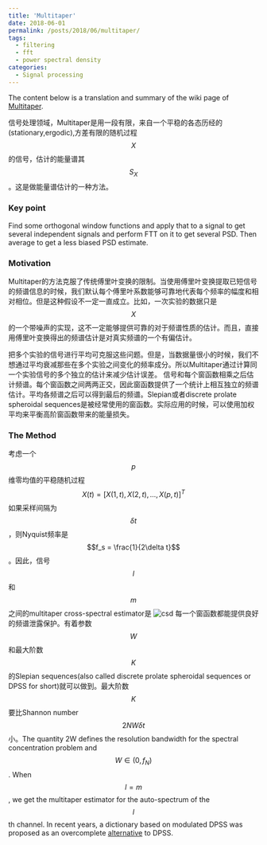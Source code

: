 ```yaml
---
title: 'Multitaper'
date: 2018-06-01
permalink: /posts/2018/06/multitaper/
tags:
  - filtering
  - fft
  - power spectral density
categories:
  - Signal processing
---
```


The content below is a translation and summary of the wiki page of [Multitaper](https://en.wikipedia.org/wiki/Multitaper).

信号处理领域，Multitaper是用一段有限，来自一个平稳的各态历经的(stationary,ergodic),方差有限的随机过程$$X$$的信号，估计的能量谱其$$S_X$$。这是做能量谱估计的一种方法。

### Key point
Find some orthogonal window functions and apply that to a signal to get several independent signals and perform FTT on it to get several PSD. Then average to get a less biased PSD estimate.

### Motivation
Multitaper的方法克服了传统傅里叶变换的限制。当使用傅里叶变换提取已短信号的频谱信息的时候，我们默认每个傅里叶系数能够可靠地代表每个频率的幅度和相对相位。但是这种假设不一定一直成立。比如，一次实验的数据只是$$X$$的一个带噪声的实现，这不一定能够提供可靠的对于频谱性质的估计。而且，直接用傅里叶变换得出的频谱估计是对真实频谱的一个有偏估计。

把多个实验的信号进行平均可克服这些问题。但是，当数据量很小的时候，我们不想通过平均衰减那些在多个实验之间变化的频率成分。所以Multitaper通过计算同一个实验信号的多个独立的估计来减少估计误差。 信号和每个窗函数相乘之后估计频谱。每个窗函数之间两两正交，因此窗函数提供了一个统计上相互独立的频谱估计。平均各频谱之后可以得到最后的频谱。Slepian或者discrete prolate spheroidal sequences是被经常使用的窗函数。实际应用的时候，可以使用加权平均来平衡高阶窗函数带来的能量损失。

### The Method
考虑一个$$p$$维零均值的平稳随机过程
$$X(t) = [X(1,t),X(2,t),\dots,X(p,t)]^T$$
如果采样间隔为$$\delta t$$，则Nyquist频率是$$f_s = \frac{1}{2\delta t}$$。因此，信号$$l$$和$$m$$之间的multitaper cross-spectral estimator是
![csd]({{site.url}}{{site.baseurl}}/assets/images/multitaper.JPG)
每一个窗函数都能提供良好的频谱泄露保护。有着参数$$W$$和最大阶数$$K$$的Slepian sequences(also called discrete prolate spheroidal sequences or DPSS for short)就可以做到。最大阶数$$K$$要比Shannon number $$2NW\delta t$$小。The quantity 2W defines the resolution bandwidth for the spectral concentration problem and $$ W \in (0,f_{N})$$. When $$l = m$$, we get the multitaper estimator for the auto-spectrum of the $$l$$th channel. In recent years, a dictionary based on modulated DPSS was proposed as an overcomplete [alternative](http://ieeexplore.ieee.org/document/4518243/) to DPSS.
